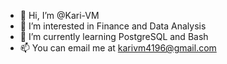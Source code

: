 - 👋 Hi, I’m @Kari-VM
- 👀 I’m interested in Finance and Data Analysis
- 🌱 I’m currently learning PostgreSQL and Bash
- 📫 You can email me at karivm4196@gmail.com

<!---
Kari-VM/Kari-VM is a ✨ special ✨ repository because its `README.md` (this file) appears on your GitHub profile.
You can click the Preview link to take a look at your changes.
--->
